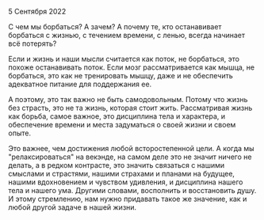 5 Сентября 2022

С чем мы борбаться? А зачем? А почему те, кто останавивает борбаться с жизнью, с течением времени, с ленью, всегда начинает всё потерять?

Если и жизнь и наши мысли считается как поток, не борбаться, это похоже останавивать поток. Если мозг рассматривается как мышца, не борбаться, это как не тренировать мышцу, даже и не обеспечить адекватное питание для поддержания ее.

А поэтому, это так важно не быть самодовольным. Потому что жизнь без страсть, это не та жизнь, которая стоит жить. Рассматривая жизнь как борьба, самое важное, это дисциплина тела и характера, и обеспечение времени и места задуматься о своей жизни и своем опыте. 

Это важнее, чем достижения любой всторостепенной цели. А когда мы "релаксироваться" на векэнде, на самом деле это не значит ничего не делать, а в редком контрасте, это значить связаться с нашими смыслами и страстями, нашими страхами и планами на будущее, нашими вдохновением и чувством удивления, и дисциплина нашего тела и нашего ума. Другими словами, восполнить и восстановить душу. И этому стремлению, нам нужно придавать такое же значение, как и любой другой задаче в нашей жизни.
